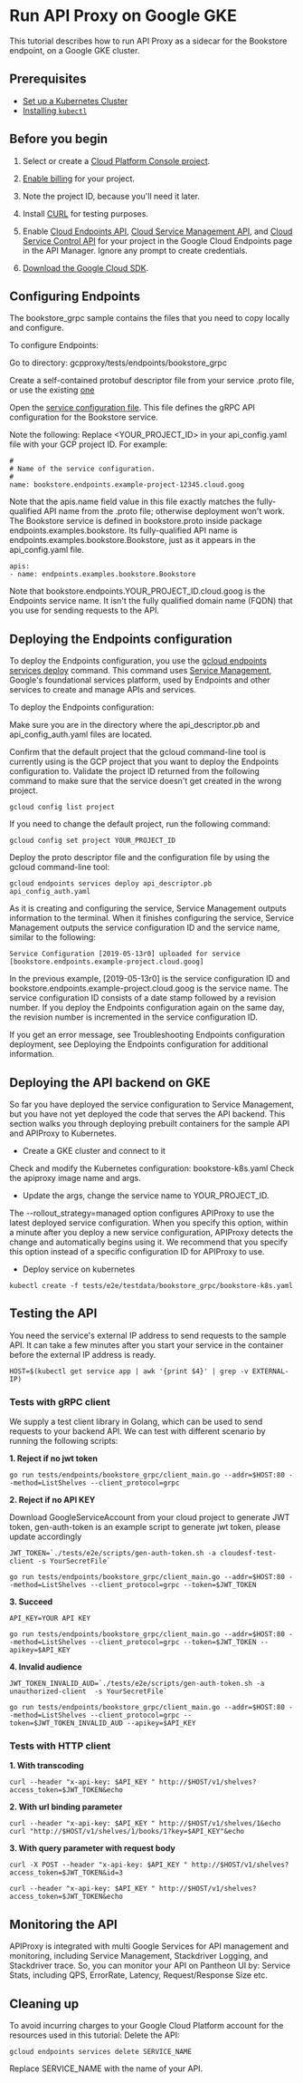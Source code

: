 # Run API Proxy on Google GKE

This tutorial describes how to run API Proxy as a sidecar for the Bookstore endpoint,
on a Google GKE cluster.

## Prerequisites

* [Set up a Kubernetes Cluster](http://kubernetes.io/docs/getting-started-guides/)
* [Installing `kubectl`](http://kubernetes.io/docs/user-guide/prereqs/)

## Before you begin

1. Select or create a [Cloud Platform Console project](https://console.cloud.google.com/project).

2. [Enable billing](https://support.google.com/cloud/answer/6293499#enable-billing) for your project.

3. Note the project ID, because you'll need it later.

4. Install [CURL](https://curl.haxx.se/download.html) for testing purposes.

5. Enable [Cloud Endpoints API](https://console.cloud.google.com/apis/api/endpoints.googleapis.com/overview), 
   [Cloud Service Management API](https://console.cloud.google.com/apis/api/servicemanagement.googleapis.com/overview), 
   and [Cloud Service Control API](https://console.cloud.google.com/apis/api/servicecontrol.googleapis.com/overview)
   for your project in the Google Cloud Endpoints page in the API Manager.
   Ignore any prompt to create credentials.

6. [Download the Google Cloud SDK](https://cloud.google.com/sdk/docs/quickstarts).

## Configuring Endpoints

The bookstore_grpc sample contains the files that you need to copy locally and configure.

To configure Endpoints:

Go to directory: gcpproxy/tests/endpoints/bookstore_grpc

Create a self-contained protobuf descriptor file from your service .proto file, or use the existing [one](../tests/endpoints/bookstore_grpc/proto/api_descriptor.pb)

Open the [service configuration file](../tests/endpoints/bookstore_grpc/proto/api_config_auth.yaml). This file defines the gRPC API configuration for the Bookstore service.

Note the following:
  Replace <YOUR_PROJECT_ID> in your api_config.yaml file with your GCP project ID.
  For example:

    #
    # Name of the service configuration.
    #
    name: bookstore.endpoints.example-project-12345.cloud.goog

  Note that the apis.name field value in this file exactly matches the fully-qualified API name from the .proto file; otherwise deployment won't work. The Bookstore service is defined in bookstore.proto inside package endpoints.examples.bookstore. Its fully-qualified API name is endpoints.examples.bookstore.Bookstore, just as it appears in the api_config.yaml file.

    apis:
    - name: endpoints.examples.bookstore.Bookstore

Note that bookstore.endpoints.YOUR_PROJECT_ID.cloud.goog is the Endpoints service name. It isn't the fully qualified domain name (FQDN) that you use for sending requests to the API.

## Deploying the Endpoints configuration

To deploy the Endpoints configuration, you use the [gcloud endpoints services deploy](https://cloud.google.com/sdk/gcloud/reference/endpoints/services/deploy) command. This command uses [Service Management](https://cloud.google.com/service-infrastructure/docs/manage-config), Google's foundational services platform, used by Endpoints and other services to create and manage APIs and services.

To deploy the Endpoints configuration:

Make sure you are in the directory where the api_descriptor.pb and api_config_auth.yaml files are located.

Confirm that the default project that the gcloud command-line tool is currently using is the GCP project that you want to deploy the Endpoints configuration to. Validate the project ID returned from the following command to make sure that the service doesn't get created in the wrong project.

```
gcloud config list project
```

If you need to change the default project, run the following command:

```
gcloud config set project YOUR_PROJECT_ID
```

Deploy the proto descriptor file and the configuration file by using the gcloud command-line tool:

```
gcloud endpoints services deploy api_descriptor.pb api_config_auth.yaml
```

As it is creating and configuring the service, Service Management outputs information to the terminal. When it finishes configuring the service, Service Management outputs the service configuration ID and the service name, similar to the following:

```
Service Configuration [2019-05-13r0] uploaded for service [bookstore.endpoints.example-project.cloud.goog]
```

In the previous example, [2019-05-13r0] is the service configuration ID and bookstore.endpoints.example-project.cloud.goog is the service name. The service configuration ID consists of a date stamp followed by a revision number. If you deploy the Endpoints configuration again on the same day, the revision number is incremented in the service configuration ID.

If you get an error message, see Troubleshooting Endpoints configuration deployment, see Deploying the Endpoints configuration for additional information.

## Deploying the API backend on GKE

So far you have deployed the service configuration to Service Management, but you have not yet deployed the code that serves the API backend. This section walks you through deploying prebuilt containers for the sample API and APIProxy to Kubernetes.

* Create a GKE cluster and connect to it

Check and modify the Kubernetes configuration: bookstore-k8s.yaml
Check the apiproxy image name and args.

* Update the args, change the service name to YOUR_PROJECT_ID.

The --rollout_strategy=managed option configures APIProxy to use the latest deployed service configuration. When you specify this option, within a minute after you deploy a new service configuration, APIProxy detects the change and automatically begins using it. We recommend that you specify this option instead of a specific configuration ID for APIProxy to use.

* Deploy service on kubernetes

```
kubectl create -f tests/e2e/testdata/bookstore_grpc/bookstore-k8s.yaml
```

## Testing the API

You need the service's external IP address to send requests to the sample API. It can take a few minutes after you start your service in the container before the external IP address is ready.

```
HOST=$(kubectl get service app | awk '{print $4}' | grep -v EXTERNAL-IP)
```

### Tests with gRPC client

We supply a test client library in Golang, which can be used to send requests to your backend API.
We can test with different scenario by running the following scripts:

**1. Reject if no jwt token**

```
go run tests/endpoints/bookstore_grpc/client_main.go --addr=$HOST:80 --method=ListShelves --client_protocol=grpc
```

**2. Reject if no API KEY**

Download GoogleServiceAccount from your cloud project to generate JWT token, gen-auth-token is an example script to generate jwt token, please update accordingly

```
JWT_TOKEN=`./tests/e2e/scripts/gen-auth-token.sh -a cloudesf-test-client -s YourSecretFile`

go run tests/endpoints/bookstore_grpc/client_main.go --addr=$HOST:80 --method=ListShelves --client_protocol=grpc --token=$JWT_TOKEN
```

**3. Succeed**

```
API_KEY=YOUR API KEY

go run tests/endpoints/bookstore_grpc/client_main.go --addr=$HOST:80 --method=ListShelves --client_protocol=grpc --token=$JWT_TOKEN --apikey=$API_KEY
```

**4. Invalid audience**

```
JWT_TOKEN_INVALID_AUD=`./tests/e2e/scripts/gen-auth-token.sh -a unauthorized-client  -s YourSecretFile`

go run tests/endpoints/bookstore_grpc/client_main.go --addr=$HOST:80 --method=ListShelves --client_protocol=grpc --token=$JWT_TOKEN_INVALID_AUD --apikey=$API_KEY
```

### Tests with HTTP client

**1. With transcoding**

```
curl --header "x-api-key: $API_KEY " http://$HOST/v1/shelves?access_token=$JWT_TOKEN&echo
```

**2. With url binding parameter**

```
curl --header "x-api-key: $API_KEY " http://$HOST/v1/shelves/1&echo
curl "http://$HOST/v1/shelves/1/books/1?key=$API_KEY"&echo
```

**3. With query parameter with request body**

```
curl -X POST --header "x-api-key: $API_KEY " http://$HOST/v1/shelves?access_token=$JWT_TOKEN&id=3

curl --header "x-api-key: $API_KEY " http://$HOST/v1/shelves?access_token=$JWT_TOKEN&echo
```

## Monitoring the API

APIProxy is integrated with multi Google Services for API management and monitoring, including Service Management, Stackdriver Logging, and Stackdriver trace.  So, you can monitor your API on Pantheon UI by: Service Stats, including QPS, ErrorRate, Latency,  Request/Response Size etc.

## Cleaning up

To avoid incurring charges to your Google Cloud Platform account for the resources used in this tutorial:
Delete the API:

```
gcloud endpoints services delete SERVICE_NAME
```

Replace SERVICE_NAME with the name of your API.

